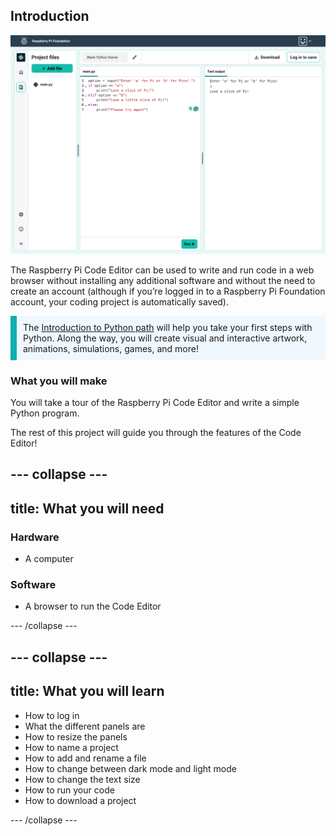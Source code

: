 ## Introduction

![Python code in the Code Editor - The Preview panel shows the output.](images/python-run.png)

The Raspberry Pi Code Editor can be used to write and run code in a web browser without installing any additional software and without the need to create an account (although if you’re logged in to a Raspberry Pi Foundation account, your coding project is automatically saved).

<div>
<p style="border-left: solid; border-width:10px; border-color: #0faeb0; background-color: aliceblue; padding: 10px;">
 The <span style="color: #0faeb0"><a href="https://projects.raspberrypi.org/en/pathways/python-intro">Introduction to Python path</a></span> will help you take your first steps with Python. Along the way, you will create visual and interactive artwork, animations, simulations, games, and more!
</p>
</div>

### What you will make

You will take a tour of the Raspberry Pi Code Editor and write a simple Python program.

The rest of this project will guide you through the features of the Code Editor!

--- collapse ---
---
title: What you will need
---
### Hardware

+ A computer

### Software

+ A browser to run the Code Editor

--- /collapse ---

--- collapse ---
---
title: What you will learn
---

+ How to log in
+ What the different panels are
+ How to resize the panels
+ How to name a project
+ How to add and rename a file
+ How to change between dark mode and light mode
+ How to change the text size
+ How to run your code
+ How to download a project

--- /collapse ---
